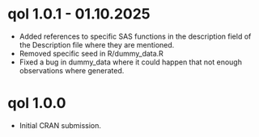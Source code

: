 # qol 1.0.1 - 01.10.2025

* Added references to specific SAS functions in the description field of the Description file where they are mentioned.
* Removed specific seed in R/dummy_data.R
* Fixed a bug in dummy_data where it could happen that not enough observations where generated.

# qol 1.0.0

* Initial CRAN submission.
